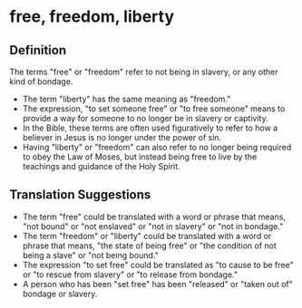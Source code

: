# free, freedom, liberty

## Definition

The terms "free" or "freedom" refer to not being in slavery, or any other kind of bondage. 

* The term "liberty" has the same meaning as "freedom."
* The expression, "to set someone free" or "to free someone" means to provide a way for someone to no longer be in slavery or captivity.
* In the Bible, these terms are often used figuratively to refer to how a believer in Jesus is no longer under the power of sin.
* Having "liberty" or "freedom" can also refer to no longer being required to obey the Law of Moses, but instead being free to live by the teachings and guidance of the Holy Spirit.


## Translation Suggestions



* The term "free" could be translated with a word or phrase that means, "not bound" or "not enslaved" or "not in slavery" or "not in bondage."
* The term "freedom" or "liberty" could be translated with a word or phrase that means, "the state of being free" or "the condition of not being a slave" or "not being bound."
* The expression "to set free" could be translated as "to cause to be free" or "to rescue from slavery" or "to release from bondage."
* A person who has been "set free" has been "released" or "taken out of" bondage or slavery.